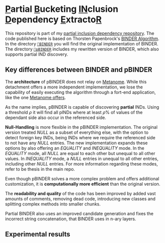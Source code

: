 # <ins>P</ins>artial <ins>B</ins>ucketing <ins>IN</ins>clusion <ins>D</ins>ependency <ins>E</ins>xtracto<ins>R</ins>

This repository is part of my [partial inclusion dependency repository](https://github.com/Jakob-L-M/partial-inclusion-dependencies). The code published here is based on Thorsten Papenbrock's [BINDER Algorithm](https://hpi.de/fileadmin/user_upload/fachgebiete/naumann/publications/2015/p559-papenbrock.pdf). In the directory [`📂BINDER`](./BINDER/) you will find the original implementation of BINDER. The directory [`📂pBINDER`](./pBINDER/) includes my rewritten version of BINDER, which also supports partial IND discovery.

## Key differences between BINDER and pBINDER
The **architecture** of pBINDER does not relay on [Metanome](https://github.com/HPI-Information-Systems/Metanome). While this detachment offers a more independent implementation, we lose the capability of easily executing the algorithm through a fort-end application, like the one [Metanome offers](https://github.com/HPI-Information-Systems/Metanome-Frontend).

As the name implies, pBINDER is capable of discovering **partial** INDs. Using a threshold $\rho$ it will find all pINDs where at least $\rho\%$ of values of the dependant side also occur in the referenced side.

**Null-Handling** is more flexible in the pBINDER implementation. The original version treated _NULL_ as a subset of everything else, with the option to detect foreign key INDs, being INDs where we require the referenced side to not have any _NULL_ entries. The new implementation expands these options by also offering an _EQUALITY_ and _INEQUALITY_ mode. In the _EQUALITY_ mode, all _NULL_ are equal to each other but unequal to all other values. In _INEQUALITY_ mode, a _NULL_ entries in unequal to all other entries, including other _NULL_ entries. For more information regarding these modes, refer to be thesis in the main repo.

Even though pBINDER solves a more complex problem and offers additional customization, it is **computationally more efficient** than the original version.

The **readability and quality** of the code has been improved by added vast amounts of comments, removing dead code, introducing new classes and splitting complex methods into smaller chunks.

Partial BINDER also uses an improved candidate generation and fixes the incorrect string concatenation, that BINDER uses in n-ary layers.

## Experimental results